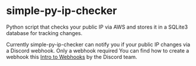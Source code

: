 # simple-py-ip-checker
Python script that checks your public IP via AWS and stores it in a SQLite3 database for tracking changes.

Currently simple-py-ip-checker can notify you if your public IP changes via a Discord webhook. Only a webhook required
You can find how to create a webhook this [Intro to Webhooks](https://support.discord.com/hc/en-us/articles/228383668-Intro-to-Webhooks)
by the Discord team.
